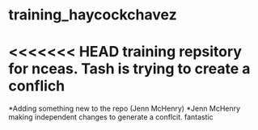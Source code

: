 # training_haycockchavez


<<<<<<< HEAD
training repsitory for nceas. Tash is trying to create a conflich
=======


*Adding something new to the repo (Jenn McHenry)
*Jenn McHenry making independent changes to generate a conflcit. 
fantastic 